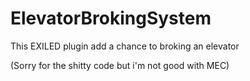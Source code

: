 # ElevatorBrokingSystem
 This EXILED plugin add a chance to broking an elevator


(Sorry for the shitty code but i'm not good with MEC)
